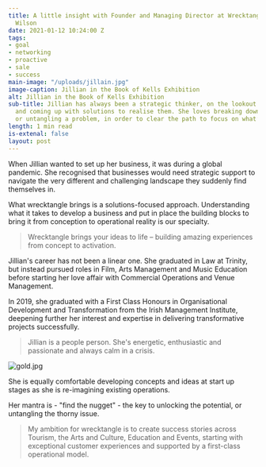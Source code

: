 ```yaml
---
title: A little insight with Founder and Managing Director at Wrecktangle - Jillian
  Wilson
date: 2021-01-12 10:24:00 Z
tags:
- goal
- networking
- proactive
- sale
- success
main-image: "/uploads/jillain.jpg"
image-caption: Jillian in the Book of Kells Exhibition
alt: Jillian in the Book of Kells Exhibition
sub-title: Jillian has always been a strategic thinker, on the lookout for opportunities
  and coming up with solutions to realise them. She loves breaking down an issue,
  or untangling a problem, in order to clear the path to focus on what’s next.
length: 1 min read
is-extenal: false
layout: post
---
```


When Jillian wanted to set up her business, it was during a global pandemic. She recognised that businesses would need strategic support to navigate the very different and challenging landscape they suddenly find themselves in.

What wrecktangle brings is a solutions-focused approach. Understanding what it takes to develop a business and put in place the building blocks to bring it from conception to operational reality is our specialty.

> Wrecktangle brings your ideas to life – building amazing experiences from concept to activation.

Jillian's career has not been a linear one. She graduated in Law at Trinity, but instead pursued roles in Film, Arts Management and Music Education before starting her love affair with Commercial Operations and Venue Management.

In 2019, she graduated with a First Class Honours in Organisational Development and Transformation from the Irish Management Institute, deepening further her interest and expertise in delivering transformative projects successfully.

> Jillian is a people person. She's energetic, enthusiastic and passionate and always calm in a crisis. 

![gold.jpg](/uploads/gold.jpg)

She is equally comfortable developing concepts and ideas at start up stages as she is re-imagining existing operations. 

Her mantra is - "find the nugget" - the key to unlocking the potential, or untangling the thorny issue. 

> My ambition for wrecktangle is to create success stories across Tourism, the Arts and Culture, Education and Events, starting with exceptional customer experiences and supported by a first-class operational model.